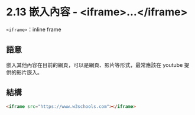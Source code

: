 # 2.13 嵌入內容 - &lt;iframe&gt;...&lt;/iframe&gt;

`<iframe>`：inline frame

## 語意

嵌入其他內容在目前的網頁，可以是網頁、影片等形式，最常應該在 youtube 提供的影片嵌入。

## 結構

```html
<iframe src="https://www.w3schools.com"></iframe>
```



